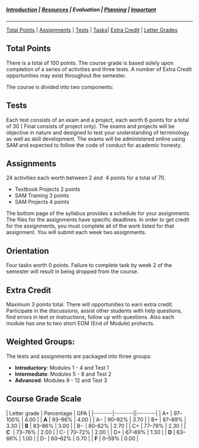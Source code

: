 ##### [Introduction](introduction) | [Resources](resources) | Evaluation | [Planning](planning) | [Important](important)
***

[Total Points](#total-points) | [Assignments](#assignments) | [Tests](#tests) | [Tasks](#Orientation)| [Extra Credit](#extra-credit) | [Letter Grades](#course-grade-scale)

## Total Points 
There is a total of 100 points. The course grade is based solely upon completion of a series of activities and three tests. A number of Extra Credit opportunities may exist throughout the semester.

The course is divided into two components:
## Tests 
Each test consists of an exam and a project, each worth 6 points for a total of 30 ( Final consists of project only). The exams and projects will be objective in nature and designed to test your understanding of terminology as well as skill development. The exams will be administered online using SAM and expected to follow the code of conduct for academic honesty.

## Assignments 
24 activities each worth between 2 and  4 points for a total of 70.

   *   Textbook Projects 2 points
   *   SAM Training 3 points
   *   SAM Projects 4 points
   
The bottom page of the syllabus provides a schedule for your assignments. The files for the assignments have specific deadlines. In order to get credit for the assignments, you must complete all of the work listed for that assignment. You will submit each week two assignments.

## Orientation
Four tasks worth 0 points. Failure to complete task by week 2 of the semester will result in being dropped from the course. 

## Extra Credit
Maximum 3 points total. There will opportunities to earn extra credit. Participate in the discussions, assist other students with help questions, find errors in text or instructions, follow up with questions. Also each module has one to two short EOM (End of Module) prohects.

## Weighted Groups:
The tests and assignments are packaged into three groups: 
- **Introductory**: Modules 1 -  4 and Test 1 
- **Intermediate**: Modules 5 -  8 and Test 2
- **Advanced**:     Modules 9 - 12 and Test 3

## Course Grade Scale

| Letter grade | Percentage | GPA  |
|--------|--------||--------|
| A+ | 97–100% | 4.00 |
| **A** | 93–96% | 4.00 |
| A− | 90–92% | 3.70 |
| B+ | 87–89% | 3.30 |
| **B** | 83–86% | 3.00 |
| B− | 80–82% | 2.70 |
| C+ | 77–79% | 2.30 |
| **C**  | 73–76% | 2.00 |
| C- | 70–72% | 2.00 |
| D+ | 67–69% | 1.30 |
| **D** | 63–66% | 1.00 |
| D- | 60–62% | 0.70 |
| **F** | 0–59% | 0.00 |

